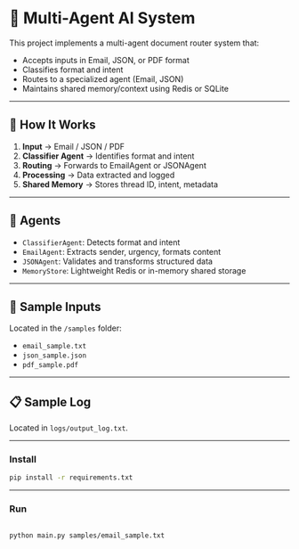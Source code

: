 # 🧠 Multi-Agent AI System

This project implements a multi-agent document router system that:
- Accepts inputs in Email, JSON, or PDF format
- Classifies format and intent
- Routes to a specialized agent (Email, JSON)
- Maintains shared memory/context using Redis or SQLite

---

## 🔧 How It Works

1. **Input** → Email / JSON / PDF
2. **Classifier Agent** → Identifies format and intent
3. **Routing** → Forwards to EmailAgent or JSONAgent
4. **Processing** → Data extracted and logged
5. **Shared Memory** → Stores thread ID, intent, metadata

---

## 🧠 Agents

- `ClassifierAgent`: Detects format and intent
- `EmailAgent`: Extracts sender, urgency, formats content
- `JSONAgent`: Validates and transforms structured data
- `MemoryStore`: Lightweight Redis or in-memory shared storage

---

## 📁 Sample Inputs

Located in the `/samples` folder:
- `email_sample.txt`
- `json_sample.json`
- `pdf_sample.pdf` 

---

## 📋 Sample Log

Located in `logs/output_log.txt`.

---

### Install
```bash
pip install -r requirements.txt
```
---

### Run
```bash

python main.py samples/email_sample.txt

```

